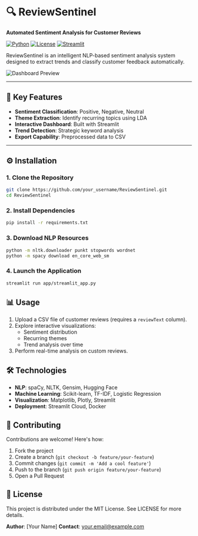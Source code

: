 # 🔍 ReviewSentinel 

**Automated Sentiment Analysis for Customer Reviews**

[![Python](https://img.shields.io/badge/Python-3.9%2B-blue)](https://www.python.org/)
[![License](https://img.shields.io/badge/License-MIT-green)](LICENSE)
[![Streamlit](https://img.shields.io/badge/Deployment-Streamlit%20Cloud-FF4B4B)](https://streamlit.io/)

ReviewSentinel is an intelligent NLP-based sentiment analysis system designed to extract trends and classify customer feedback automatically.

![Dashboard Preview](https://via.placeholder.com/800x400.png?text=ReviewSentinel+Dashboard+Preview)

---

## 🚀 Key Features

- **Sentiment Classification**: Positive, Negative, Neutral
- **Theme Extraction**: Identify recurring topics using LDA
- **Interactive Dashboard**: Built with Streamlit
- **Trend Detection**: Strategic keyword analysis
- **Export Capability**: Preprocessed data to CSV

---

## ⚙️ Installation

### 1. Clone the Repository
```bash
git clone https://github.com/your_username/ReviewSentinel.git
cd ReviewSentinel
```

### 2. Install Dependencies
```bash
pip install -r requirements.txt
```

### 3. Download NLP Resources
```bash
python -m nltk.downloader punkt stopwords wordnet
python -m spacy download en_core_web_sm
```

### 4. Launch the Application
```bash
streamlit run app/streamlit_app.py
```

## 📊 Usage
1. Upload a CSV file of customer reviews (requires a `reviewText` column).
2. Explore interactive visualizations:
   * Sentiment distribution
   * Recurring themes
   * Trend analysis over time
3. Perform real-time analysis on custom reviews.

## 🛠 Technologies
* **NLP**: spaCy, NLTK, Gensim, Hugging Face
* **Machine Learning**: Scikit-learn, TF-IDF, Logistic Regression
* **Visualization**: Matplotlib, Plotly, Streamlit
* **Deployment**: Streamlit Cloud, Docker



## 🤝 Contributing
Contributions are welcome! Here's how:
1. Fork the project
2. Create a branch (`git checkout -b feature/your-feature`)
3. Commit changes (`git commit -m 'Add a cool feature'`)
4. Push to the branch (`git push origin feature/your-feature`)
5. Open a Pull Request

## 📄 License
This project is distributed under the MIT License. See LICENSE for more details.

**Author**: [Your Name]
**Contact**: your.email@example.com
